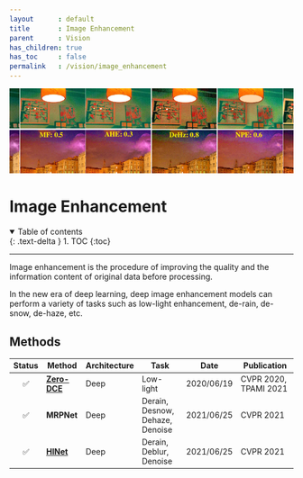 ```yaml
---
layout      : default
title       : Image Enhancement
parent		: Vision
has_children: true
has_toc     : false
permalink   : /vision/image_enhancement
---
```


![data/image_enhancement.png](data/image_enhancement.png)

# Image Enhancement

<details open markdown="block">
  <summary>Table of contents</summary>
  {: .text-delta }
  1. TOC
  {:toc}
</details>

---

Image enhancement is the procedure of improving the quality and the
information content of original data before processing.

In the new era of deep learning, deep image enhancement models can perform a
variety of tasks such as low-light enhancement, de-rain, de-snow, de-haze, etc.

## Methods

| Status | Method                      | Architecture | Task                            | Date       | Publication                     |
|:------:|-----------------------------|--------------|---------------------------------|------------|---------------------------------|
|   ✅    | [**Zero-DCE**](zero_dce.md) | Deep         | Low-light                       | 2020/06/19 | CVPR&nbsp;2020, TPAMI&nbsp;2021 |
|   ✅    | **MRPNet**                  | Deep         | Derain, Desnow, Dehaze, Denoise | 2021/06/25 | CVPR&nbsp;2021                  |
|   ✅    | [**HINet**](hinet.md)       | Deep         | Derain, Deblur, Denoise         | 2021/06/25 | CVPR&nbsp;2021                  |
